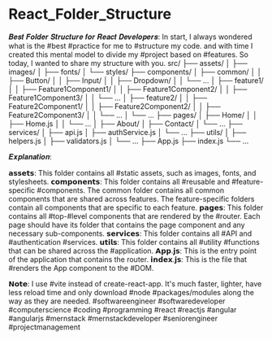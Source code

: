 # React_Folder_Structure

𝑩𝒆𝒔𝒕 𝑭𝒐𝒍𝒅𝒆𝒓 𝑺𝒕𝒓𝒖𝒄𝒕𝒖𝒓𝒆 𝒇𝒐𝒓 𝑹𝒆𝒂𝒄𝒕 𝑫𝒆𝒗𝒆𝒍𝒐𝒑𝒆𝒓𝒔:
In start, I always wondered what is the #best #practice for me to #structure my code. and with time I created this mental model to divide my #project based on #features. So today, I wanted to share my structure with you.
src/
├── assets/
│  ├── images/
│  ├── fonts/
│  └── styles/
├── components/
│  ├── common/
│  │  ├── Button/
│  │  ├── Input/
│  │  ├── Dropdown/
│  │  └── ...
│  ├── feature1/
│  │  ├── Feature1Component1/
│  │  ├── Feature1Component2/
│  │  ├── Feature1Component3/
│  │  └── ...
│  ├── feature2/
│  │  ├── Feature2Component1/
│  │  ├── Feature2Component2/
│  │  ├── Feature2Component3/
│  │  └── ...
│  └── ...
├── pages/
│  ├── Home/
│  │  ├── Home.js
│  │  └── ...
│  ├── About/
│  ├── Contact/
│  └── ...
├── services/
│  ├── api.js
│  ├── authService.js
│  └── ...
├── utils/
│  ├── helpers.js
│  ├── validators.js
│  └── ...
├── App.js
├── index.js
└── ...

𝑬𝒙𝒑𝒍𝒂𝒏𝒂𝒕𝒊𝒐𝒏:

𝗮𝘀𝘀𝗲𝘁𝘀: This folder contains all #static assets, such as images, fonts, and stylesheets.
𝗰𝗼𝗺𝗽𝗼𝗻𝗲𝗻𝘁𝘀: This folder contains all #reusable and #feature-specific #components. The common folder contains all common components that are shared across features. The feature-specific folders contain all components that are specific to each feature.
𝗽𝗮𝗴𝗲𝘀: This folder contains all #top-#level components that are rendered by the #router. Each page should have its folder that contains the page component and any necessary sub-components.
𝘀𝗲𝗿𝘃𝗶𝗰𝗲𝘀: This folder contains all #API and #authentication #services.
𝘂𝘁𝗶𝗹𝘀: This folder contains all #utility #functions that can be shared across the #application.
𝗔𝗽𝗽.𝗷𝘀: This is the entry point of the application that contains the router.
𝗶𝗻𝗱𝗲𝘅.𝗷𝘀: This is the file that #renders the App component to the #DOM.

𝗡𝗼𝘁𝗲: I use #vite instead of create-react-app. It's much faster, lighter, have less reload time and only download #node #packages/modules along the way as they are needed.
#softwareengineer #softwaredeveloper #computerscience #coding #programming #react #reactjs #angular #angularjs #mernstack #mernstackdeveloper #seniorengineer #projectmanagement
